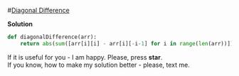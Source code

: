 #[Diagonal Difference](https://www.hackerrank.com/challenges/diagonal-difference/problem)

**Solution**
<br>
```python
def diagonalDifference(arr):    
    return abs(sum([arr[i][i] - arr[i][-i-1] for i in range(len(arr))]))
```

If it is useful for you - I am happy. Please, press **star**.
<br>
If you know, how to make my solution better - please, text me.

